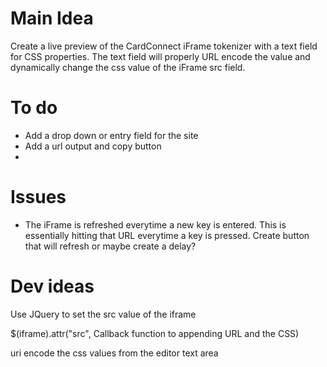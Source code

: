 # Main Idea

Create a live preview of the CardConnect iFrame tokenizer with a text field for CSS properties. The text field will properly URL encode the value and dynamically change the css value of the iFrame src field.


# To do

- Add a drop down or entry field for the site
- Add a url output and copy button
- 

# Issues

- The iFrame is refreshed everytime a new key is entered. This is essentially hitting that URL everytime a key is pressed. Create button that will refresh or maybe create a delay?

# Dev ideas

Use JQuery to set the src value of the iframe

$(iframe).attr("src", Callback function to appending URL and the CSS)

uri encode the css values from the editor text area
